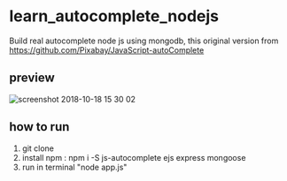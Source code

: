# learn_autocomplete_nodejs
Build real autocomplete node js using mongodb, this original version from https://github.com/Pixabay/JavaScript-autoComplete

## preview
![screenshot 2018-10-18 15 30 02](https://user-images.githubusercontent.com/30043386/47141529-1cf89200-d2eb-11e8-8f64-f0814e838384.png)

## how to run
1. git clone
2. install npm : npm i -S js-autocomplete ejs express mongoose 
3. run in terminal "node app.js"
